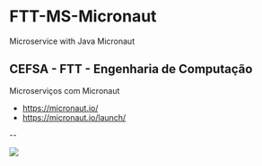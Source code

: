 # FTT-MS-Micronaut
Microservice with Java Micronaut

## CEFSA - FTT - Engenharia de Computação

Microserviços com Micronaut

- https://micronaut.io/
- https://micronaut.io/launch/


--

![](https://micronaut.io/foundation)

